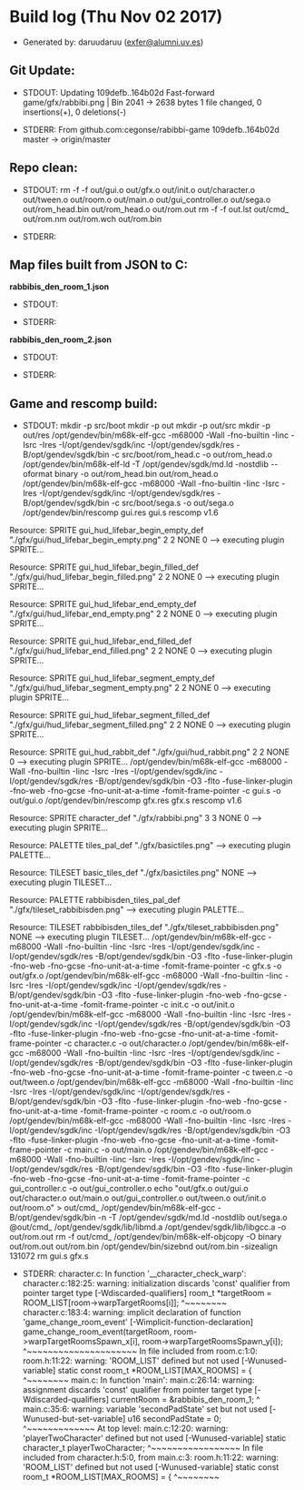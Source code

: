 # Build log (Thu Nov 02 2017)

* Generated by: daruudaruu (exfer@alumni.uv.es)

## Git Update:

* STDOUT:
Updating 109defb..164b02d
Fast-forward
 game/gfx/rabbibi.png | Bin 2041 -> 2638 bytes
 1 file changed, 0 insertions(+), 0 deletions(-)

* STDERR:
From github.com:cegonse/rabibbi-game
   109defb..164b02d  master     -> origin/master

## Repo clean:

* STDOUT:
rm -f  -f out/gui.o out/gfx.o out/init.o out/character.o out/tween.o out/room.o out/main.o out/gui_controller.o out/sega.o out/rom_head.bin out/rom_head.o out/rom.out
rm -f  -f out.lst out/cmd_ out/rom.nm out/rom.wch out/rom.bin

* STDERR:

## Map files built from JSON to C:

**rabbibis_den_room_1.json**

* STDOUT:

* STDERR:

**rabbibis_den_room_2.json**

* STDOUT:

* STDERR:

## Game and rescomp build:

* STDOUT:
mkdir -p src/boot
mkdir -p out
mkdir -p out/src
mkdir -p out/res
/opt/gendev/bin/m68k-elf-gcc  -m68000 -Wall -fno-builtin -Iinc -Isrc -Ires -I/opt/gendev/sgdk/inc -I/opt/gendev/sgdk/res -B/opt/gendev/sgdk/bin -c src/boot/rom_head.c -o out/rom_head.o
/opt/gendev/bin/m68k-elf-ld -T /opt/gendev/sgdk/md.ld -nostdlib --oformat binary -o out/rom_head.bin out/rom_head.o
/opt/gendev/bin/m68k-elf-gcc  -m68000 -Wall -fno-builtin -Iinc -Isrc -Ires -I/opt/gendev/sgdk/inc -I/opt/gendev/sgdk/res -B/opt/gendev/sgdk/bin -c src/boot/sega.s -o out/sega.o
/opt/gendev/bin/rescomp gui.res gui.s
rescomp v1.6

Resource: SPRITE gui_hud_lifebar_begin_empty_def "./gfx/gui/hud_lifebar_begin_empty.png" 2 2 NONE 0
--> executing plugin SPRITE...

Resource: SPRITE gui_hud_lifebar_begin_filled_def "./gfx/gui/hud_lifebar_begin_filled.png" 2 2 NONE 0
--> executing plugin SPRITE...

Resource: SPRITE gui_hud_lifebar_end_empty_def "./gfx/gui/hud_lifebar_end_empty.png" 2 2 NONE 0
--> executing plugin SPRITE...

Resource: SPRITE gui_hud_lifebar_end_filled_def "./gfx/gui/hud_lifebar_end_filled.png" 2 2 NONE 0
--> executing plugin SPRITE...

Resource: SPRITE gui_hud_lifebar_segment_empty_def "./gfx/gui/hud_lifebar_segment_empty.png" 2 2 NONE 0
--> executing plugin SPRITE...

Resource: SPRITE gui_hud_lifebar_segment_filled_def "./gfx/gui/hud_lifebar_segment_filled.png" 2 2 NONE 0
--> executing plugin SPRITE...

Resource: SPRITE gui_hud_rabbit_def "./gfx/gui/hud_rabbit.png" 2 2 NONE 0
--> executing plugin SPRITE...
/opt/gendev/bin/m68k-elf-gcc  -m68000 -Wall -fno-builtin -Iinc -Isrc -Ires -I/opt/gendev/sgdk/inc -I/opt/gendev/sgdk/res -B/opt/gendev/sgdk/bin -O3 -flto -fuse-linker-plugin -fno-web -fno-gcse -fno-unit-at-a-time -fomit-frame-pointer -c gui.s -o out/gui.o
/opt/gendev/bin/rescomp gfx.res gfx.s
rescomp v1.6

Resource: SPRITE character_def "./gfx/rabbibi.png" 3 3 NONE 0
--> executing plugin SPRITE...

Resource: PALETTE tiles_pal_def "./gfx/basictiles.png"
--> executing plugin PALETTE...

Resource: TILESET basic_tiles_def "./gfx/basictiles.png" NONE
--> executing plugin TILESET...

Resource: PALETTE rabbibisden_tiles_pal_def "./gfx/tileset_rabbibisden.png"
--> executing plugin PALETTE...

Resource: TILESET rabbibisden_tiles_def "./gfx/tileset_rabbibisden.png" NONE
--> executing plugin TILESET...
/opt/gendev/bin/m68k-elf-gcc  -m68000 -Wall -fno-builtin -Iinc -Isrc -Ires -I/opt/gendev/sgdk/inc -I/opt/gendev/sgdk/res -B/opt/gendev/sgdk/bin -O3 -flto -fuse-linker-plugin -fno-web -fno-gcse -fno-unit-at-a-time -fomit-frame-pointer -c gfx.s -o out/gfx.o
/opt/gendev/bin/m68k-elf-gcc  -m68000 -Wall -fno-builtin -Iinc -Isrc -Ires -I/opt/gendev/sgdk/inc -I/opt/gendev/sgdk/res -B/opt/gendev/sgdk/bin -O3 -flto -fuse-linker-plugin -fno-web -fno-gcse -fno-unit-at-a-time -fomit-frame-pointer -c init.c -o out/init.o
/opt/gendev/bin/m68k-elf-gcc  -m68000 -Wall -fno-builtin -Iinc -Isrc -Ires -I/opt/gendev/sgdk/inc -I/opt/gendev/sgdk/res -B/opt/gendev/sgdk/bin -O3 -flto -fuse-linker-plugin -fno-web -fno-gcse -fno-unit-at-a-time -fomit-frame-pointer -c character.c -o out/character.o
/opt/gendev/bin/m68k-elf-gcc  -m68000 -Wall -fno-builtin -Iinc -Isrc -Ires -I/opt/gendev/sgdk/inc -I/opt/gendev/sgdk/res -B/opt/gendev/sgdk/bin -O3 -flto -fuse-linker-plugin -fno-web -fno-gcse -fno-unit-at-a-time -fomit-frame-pointer -c tween.c -o out/tween.o
/opt/gendev/bin/m68k-elf-gcc  -m68000 -Wall -fno-builtin -Iinc -Isrc -Ires -I/opt/gendev/sgdk/inc -I/opt/gendev/sgdk/res -B/opt/gendev/sgdk/bin -O3 -flto -fuse-linker-plugin -fno-web -fno-gcse -fno-unit-at-a-time -fomit-frame-pointer -c room.c -o out/room.o
/opt/gendev/bin/m68k-elf-gcc  -m68000 -Wall -fno-builtin -Iinc -Isrc -Ires -I/opt/gendev/sgdk/inc -I/opt/gendev/sgdk/res -B/opt/gendev/sgdk/bin -O3 -flto -fuse-linker-plugin -fno-web -fno-gcse -fno-unit-at-a-time -fomit-frame-pointer -c main.c -o out/main.o
/opt/gendev/bin/m68k-elf-gcc  -m68000 -Wall -fno-builtin -Iinc -Isrc -Ires -I/opt/gendev/sgdk/inc -I/opt/gendev/sgdk/res -B/opt/gendev/sgdk/bin -O3 -flto -fuse-linker-plugin -fno-web -fno-gcse -fno-unit-at-a-time -fomit-frame-pointer -c gui_controller.c -o out/gui_controller.o
echo "out/gfx.o out/gui.o out/character.o out/main.o out/gui_controller.o out/tween.o out/init.o out/room.o" > out/cmd_
/opt/gendev/bin/m68k-elf-gcc  -B/opt/gendev/sgdk/bin -n -T /opt/gendev/sgdk/md.ld -nostdlib out/sega.o @out/cmd_ /opt/gendev/sgdk/lib/libmd.a /opt/gendev/sgdk/lib/libgcc.a -o out/rom.out
rm -f  out/cmd_
/opt/gendev/bin/m68k-elf-objcopy  -O binary out/rom.out out/rom.bin
/opt/gendev/bin/sizebnd out/rom.bin -sizealign 131072
rm gui.s gfx.s

* STDERR:
character.c: In function '__character_check_warp':
character.c:182:25: warning: initialization discards 'const' qualifier from pointer target type [-Wdiscarded-qualifiers]
    room_t *targetRoom = ROOM_LIST[room->warpTargetRooms[i]];
                         ^~~~~~~~~
character.c:183:4: warning: implicit declaration of function 'game_change_room_event' [-Wimplicit-function-declaration]
    game_change_room_event(targetRoom, room->warpTargetRoomsSpawn_x[i], room->warpTargetRoomsSpawn_y[i]);
    ^~~~~~~~~~~~~~~~~~~~~~
In file included from room.c:1:0:
room.h:11:22: warning: 'ROOM_LIST' defined but not used [-Wunused-variable]
 static const room_t *ROOM_LIST[MAX_ROOMS] = {
                      ^~~~~~~~~
main.c: In function 'main':
main.c:26:14: warning: assignment discards 'const' qualifier from pointer target type [-Wdiscarded-qualifiers]
  currentRoom = &rabbibis_den_room_1;
              ^
main.c:35:6: warning: variable 'secondPadState' set but not used [-Wunused-but-set-variable]
  u16 secondPadState = 0;
      ^~~~~~~~~~~~~~
At top level:
main.c:12:20: warning: 'playerTwoCharacter' defined but not used [-Wunused-variable]
 static character_t playerTwoCharacter;
                    ^~~~~~~~~~~~~~~~~~
In file included from character.h:5:0,
                 from main.c:3:
room.h:11:22: warning: 'ROOM_LIST' defined but not used [-Wunused-variable]
 static const room_t *ROOM_LIST[MAX_ROOMS] = {
                      ^~~~~~~~~


